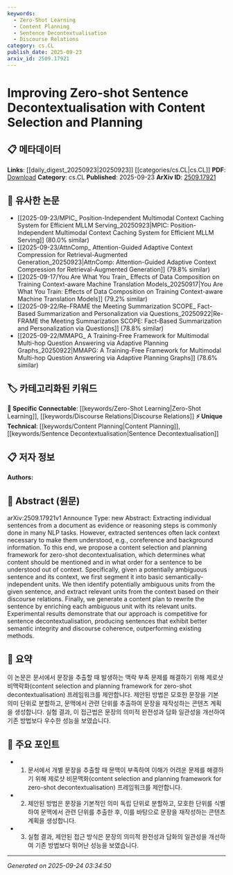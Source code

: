 ```yaml
---
keywords:
  - Zero-Shot Learning
  - Content Planning
  - Sentence Decontextualisation
  - Discourse Relations
category: cs.CL
publish_date: 2025-09-23
arxiv_id: 2509.17921
---
```


<!-- KEYWORD_LINKING_METADATA:
{
  "processed_timestamp": "2025-09-24T03:34:50.783580",
  "vocabulary_version": "1.0",
  "selected_keywords": [
    "Zero-Shot Learning",
    "Content Planning",
    "Sentence Decontextualisation",
    "Discourse Relations"
  ],
  "rejected_keywords": [],
  "similarity_scores": {
    "Zero-Shot Learning": 0.85,
    "Content Planning": 0.7,
    "Sentence Decontextualisation": 0.72,
    "Discourse Relations": 0.78
  },
  "extraction_method": "AI_prompt_based",
  "budget_applied": true,
  "candidates_json": {
    "candidates": [
      {
        "surface": "Zero-shot decontextualisation",
        "canonical": "Zero-Shot Learning",
        "aliases": [
          "Zero-shot context removal"
        ],
        "category": "specific_connectable",
        "rationale": "Links to the concept of making predictions without prior specific examples, relevant to the paper's focus on decontextualisation.",
        "novelty_score": 0.55,
        "connectivity_score": 0.88,
        "specificity_score": 0.8,
        "link_intent_score": 0.85
      },
      {
        "surface": "Content selection and planning",
        "canonical": "Content Planning",
        "aliases": [
          "Content strategy",
          "Content organization"
        ],
        "category": "unique_technical",
        "rationale": "Describes a novel framework for organizing content, central to the paper's methodology.",
        "novelty_score": 0.75,
        "connectivity_score": 0.6,
        "specificity_score": 0.78,
        "link_intent_score": 0.7
      },
      {
        "surface": "Sentence decontextualisation",
        "canonical": "Sentence Decontextualisation",
        "aliases": [
          "Sentence context removal"
        ],
        "category": "unique_technical",
        "rationale": "A specific task within NLP that the paper aims to improve, providing a unique technical focus.",
        "novelty_score": 0.7,
        "connectivity_score": 0.65,
        "specificity_score": 0.82,
        "link_intent_score": 0.72
      },
      {
        "surface": "Discourse relations",
        "canonical": "Discourse Relations",
        "aliases": [
          "Discourse connections"
        ],
        "category": "specific_connectable",
        "rationale": "Essential for understanding the context and coherence in NLP tasks, relevant to the paper's approach.",
        "novelty_score": 0.5,
        "connectivity_score": 0.75,
        "specificity_score": 0.7,
        "link_intent_score": 0.78
      }
    ],
    "ban_list_suggestions": [
      "evidence",
      "reasoning steps",
      "experimental results"
    ]
  },
  "decisions": [
    {
      "candidate_surface": "Zero-shot decontextualisation",
      "resolved_canonical": "Zero-Shot Learning",
      "decision": "linked",
      "scores": {
        "novelty": 0.55,
        "connectivity": 0.88,
        "specificity": 0.8,
        "link_intent": 0.85
      }
    },
    {
      "candidate_surface": "Content selection and planning",
      "resolved_canonical": "Content Planning",
      "decision": "linked",
      "scores": {
        "novelty": 0.75,
        "connectivity": 0.6,
        "specificity": 0.78,
        "link_intent": 0.7
      }
    },
    {
      "candidate_surface": "Sentence decontextualisation",
      "resolved_canonical": "Sentence Decontextualisation",
      "decision": "linked",
      "scores": {
        "novelty": 0.7,
        "connectivity": 0.65,
        "specificity": 0.82,
        "link_intent": 0.72
      }
    },
    {
      "candidate_surface": "Discourse relations",
      "resolved_canonical": "Discourse Relations",
      "decision": "linked",
      "scores": {
        "novelty": 0.5,
        "connectivity": 0.75,
        "specificity": 0.7,
        "link_intent": 0.78
      }
    }
  ]
}
-->

# Improving Zero-shot Sentence Decontextualisation with Content Selection and Planning

## 📋 메타데이터

**Links**: [[daily_digest_20250923|20250923]] [[categories/cs.CL|cs.CL]]
**PDF**: [Download](https://arxiv.org/pdf/2509.17921.pdf)
**Category**: cs.CL
**Published**: 2025-09-23
**ArXiv ID**: [2509.17921](https://arxiv.org/abs/2509.17921)

## 🔗 유사한 논문
- [[2025-09-23/MPIC_ Position-Independent Multimodal Context Caching System for Efficient MLLM Serving_20250923|MPIC: Position-Independent Multimodal Context Caching System for Efficient MLLM Serving]] (80.0% similar)
- [[2025-09-23/AttnComp_ Attention-Guided Adaptive Context Compression for Retrieval-Augmented Generation_20250923|AttnComp: Attention-Guided Adaptive Context Compression for Retrieval-Augmented Generation]] (79.8% similar)
- [[2025-09-17/You Are What You Train_ Effects of Data Composition on Training Context-aware Machine Translation Models_20250917|You Are What You Train: Effects of Data Composition on Training Context-aware Machine Translation Models]] (79.2% similar)
- [[2025-09-22/Re-FRAME the Meeting Summarization SCOPE_ Fact-Based Summarization and Personalization via Questions_20250922|Re-FRAME the Meeting Summarization SCOPE: Fact-Based Summarization and Personalization via Questions]] (78.8% similar)
- [[2025-09-22/MMAPG_ A Training-Free Framework for Multimodal Multi-hop Question Answering via Adaptive Planning Graphs_20250922|MMAPG: A Training-Free Framework for Multimodal Multi-hop Question Answering via Adaptive Planning Graphs]] (78.6% similar)

## 🏷️ 카테고리화된 키워드
**🔗 Specific Connectable**: [[keywords/Zero-Shot Learning|Zero-Shot Learning]], [[keywords/Discourse Relations|Discourse Relations]]
**⚡ Unique Technical**: [[keywords/Content Planning|Content Planning]], [[keywords/Sentence Decontextualisation|Sentence Decontextualisation]]

## 📋 저자 정보

**Authors:** 

## 📄 Abstract (원문)

arXiv:2509.17921v1 Announce Type: new 
Abstract: Extracting individual sentences from a document as evidence or reasoning steps is commonly done in many NLP tasks. However, extracted sentences often lack context necessary to make them understood, e.g., coreference and background information. To this end, we propose a content selection and planning framework for zero-shot decontextualisation, which determines what content should be mentioned and in what order for a sentence to be understood out of context. Specifically, given a potentially ambiguous sentence and its context, we first segment it into basic semantically-independent units. We then identify potentially ambiguous units from the given sentence, and extract relevant units from the context based on their discourse relations. Finally, we generate a content plan to rewrite the sentence by enriching each ambiguous unit with its relevant units. Experimental results demonstrate that our approach is competitive for sentence decontextualisation, producing sentences that exhibit better semantic integrity and discourse coherence, outperforming existing methods.

## 📝 요약

이 논문은 문서에서 문장을 추출할 때 발생하는 맥락 부족 문제를 해결하기 위해 제로샷 비맥락화(content selection and planning framework for zero-shot decontextualisation) 프레임워크를 제안합니다. 제안된 방법은 모호한 문장을 기본 의미 단위로 분할하고, 문맥에서 관련 단위를 추출하여 문장을 재작성하는 콘텐츠 계획을 생성합니다. 실험 결과, 이 접근법은 문장의 의미적 완전성과 담화 일관성을 개선하여 기존 방법보다 우수한 성능을 보였습니다.

## 🎯 주요 포인트

- 1. 문서에서 개별 문장을 추출할 때 문맥이 부족하여 이해가 어려운 문제를 해결하기 위해 제로샷 비문맥화(content selection and planning framework for zero-shot decontextualisation) 프레임워크를 제안합니다.
- 2. 제안된 방법은 문장을 기본적인 의미 독립 단위로 분할하고, 모호한 단위를 식별하여 문맥에서 관련 단위를 추출한 후, 이를 바탕으로 문장을 재작성하는 콘텐츠 계획을 생성합니다.
- 3. 실험 결과, 제안된 접근 방식은 문장의 의미적 완전성과 담화의 일관성을 개선하여 기존 방법보다 뛰어난 성능을 보였습니다.


---

*Generated on 2025-09-24 03:34:50*